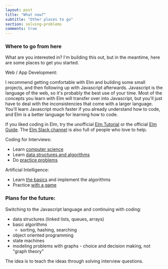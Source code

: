 ```yaml
---
layout: post
title: "What now?"
subtitle: "Other places to go"
section: solving-problems
comments: true
---
```


### Where to go from here

What are you interested in? I'm building this out, but in the meantime, here are some places to get you started.

Web / App Development:

I recommend getting comfortable with Elm and building some small projects, and then following up with Javascript afterwards. Javascript is the language of the web, so it's probably the best use of your time. Most of the concepts you learn with Elm will transfer over into Javascript, but you'll just have to deal with the inconsistencies that come with a larger language. You'll learn Javascript much faster if you already understand how to code, and Elm is a better language for learning how to code.

If you liked coding in Elm, try the unofficial [Elm Tutorial](https://www.elm-tutorial.org/en/) or the official [Elm Guide](https://guide.elm-lang.org/). The [Elm Slack channel](https://elmlang.herokuapp.com/) is also full of people who love to help.

Coding for Interviews:

  * Learn [computer science](https://ocw.mit.edu/courses/electrical-engineering-and-computer-science/6-001-structure-and-interpretation-of-computer-programs-spring-2005/video-lectures/)
  * Learn [data structures and algorithms](https://ocw.mit.edu/courses/electrical-engineering-and-computer-science/6-006-introduction-to-algorithms-fall-2011/lecture-videos/)
  * Do [practice problems](http://codewars.com/)

Artificial Intelligence:

  * Learn [the basics](https://ocw.mit.edu/courses/electrical-engineering-and-computer-science/6-034-artificial-intelligence-fall-2010/lecture-videos/) and implement the algorithms
  * Practice [with a game](http://www.screeps.com)

### Plans for the future:

Switching to the Javascript language and continuing with coding:

  * data structures (linked lists, queues, arrays)
  * basic algorithms
    * sorting, hashing, searching
  * object oriented programming
  * state machines
  * modeling problems with graphs - choice and decision making, not "graph theory"

The idea is to teach the ideas through solving interview questions.

<!-- Later, I'd like to cover:

  * artificial intelligence
	* goal trees
	* rule based systems
	* game theory and searching
	* constraints
	* visual recognition
	* neural nets
	* machine learning -->

